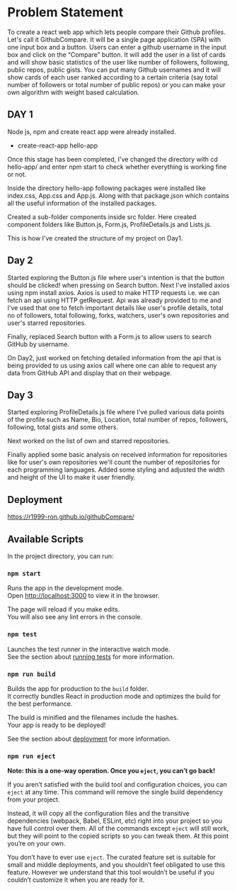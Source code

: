 # Problem Statement
To create a react web app which lets people compare their Github profiles. Let's call it GithubCompare.
It will be a single page application (SPA) with one input box and a button. Users can enter a github username in the input box and click on the “Compare” button. It will add the user in a list of cards and will show basic statistics of the user like number of followers, following, public repos, public gists.
You can put many Github usernames and it will show cards of each user ranked according to a certain criteria (say total number of followers or total number of public repos) or you can make your own algorithm with weight based calculation.

## DAY 1

Node js, npm and create react app were already installed.

* create-react-app hello-app

Once this stage has been completed, I've changed the directory with cd hello-app/ and enter npm start to check whether everything is working fine or not.

Inside the directory hello-app following packages were installed like index.css, App.css and App.js. Along with that package.json which contains all the useful information of 
the installed packages.

Created a sub-folder components inside src folder. Here created component folders like Button.js, Form.js, ProfileDetails.js and Lists.js.

This is how I've created the structure of my project on Day1.

## Day 2

Started exploring the Button.js file where user's intention is that the button should be clicked! when pressing on Search button.
Next I've installed axios using npm install axios. Axios is used to make HTTP requests i.e. we can fetch an api using HTTP getRequest.
Api was already provided to me and I've used that one to fetch important details like user's profile details, total no of followers, total
following, forks, watchers, user's own repositories and user's starred repositories.

Finally, replaced Search button with a Form.js to allow users to search GitHub by username.

On Day2, just worked on fetching detailed information from the api that is being provided to us using axios call where one can able to request any data from GitHub API and 
display that on their webpage.

## Day 3
Started exploring ProfileDetails.js file where I've pulled various data points of the profile such as Name, Bio, Location, total number of repos, followers, following, total
gists and some others.

Next worked on the list of own and starred repositories.

Finally applied some basic analysis on received information for repositories like for user's own repositories we'll count the number of repositories for each programming languages. Added some styling and adjusted the width and height of the UI to make it user friendly.


## Deployment
https://r1999-ron.github.io/githubCompare/

## Available Scripts

In the project directory, you can run:

### `npm start`

Runs the app in the development mode.<br />
Open [http://localhost:3000](http://localhost:3000) to view it in the browser.

The page will reload if you make edits.<br />
You will also see any lint errors in the console.

### `npm test`

Launches the test runner in the interactive watch mode.<br />
See the section about [running tests](https://facebook.github.io/create-react-app/docs/running-tests) for more information.

### `npm run build`

Builds the app for production to the `build` folder.<br />
It correctly bundles React in production mode and optimizes the build for the best performance.

The build is minified and the filenames include the hashes.<br />
Your app is ready to be deployed!

See the section about [deployment](https://facebook.github.io/create-react-app/docs/deployment) for more information.

### `npm run eject`

**Note: this is a one-way operation. Once you `eject`, you can’t go back!**

If you aren’t satisfied with the build tool and configuration choices, you can `eject` at any time. This command will remove the single build dependency from your project.

Instead, it will copy all the configuration files and the transitive dependencies (webpack, Babel, ESLint, etc) right into your project so you have full control over them. All of the commands except `eject` will still work, but they will point to the copied scripts so you can tweak them. At this point you’re on your own.

You don’t have to ever use `eject`. The curated feature set is suitable for small and middle deployments, and you shouldn’t feel obligated to use this feature. However we understand that this tool wouldn’t be useful if you couldn’t customize it when you are ready for it.




